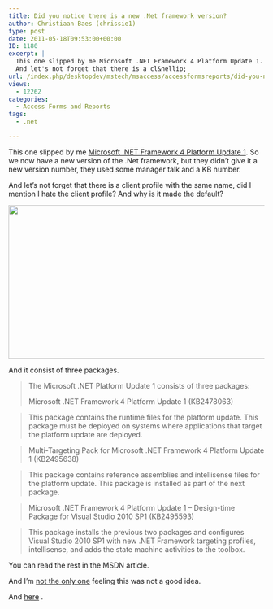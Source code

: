 ```yaml
---
title: Did you notice there is a new .Net framework version?
author: Christiaan Baes (chrissie1)
type: post
date: 2011-05-18T09:53:00+00:00
ID: 1180
excerpt: |
  This one slipped by me Microsoft .NET Framework 4 Platform Update 1. So we now have a new version of the .Net framework, but they didn't give it a new version number, they used some manager talk and a KB number. 
  And let's not forget that there is a cl&hellip;
url: /index.php/desktopdev/mstech/msaccess/accessformsreports/did-you-notice-there-is/
views:
  - 12262
categories:
  - Access Forms and Reports
tags:
  - .net

---
```

This one slipped by me [Microsoft .NET Framework 4 Platform Update 1][1]. So we now have a new version of the .Net framework, but they didn&#8217;t give it a new version number, they used some manager talk and a KB number.
  
And let&#8217;s not forget that there is a client profile with the same name, did I mention I hate the client profile? And why is it made the default?

<div class="image_block">
  <a href="https://lessthandot.z19.web.core.windows.net/wp-content/uploads/users/chrissie1/5810_2E00_.NET-Framework-4-Platform-Update-1-New-Project.jpg?mtime=1305719488"><img alt="" src="https://lessthandot.z19.web.core.windows.net/wp-content/uploads/users/chrissie1/5810_2E00_.NET-Framework-4-Platform-Update-1-New-Project.jpg?mtime=1305719488" width="550" height="302" /></a>
</div>

And it consist of three packages.

> The Microsoft .NET Platform Update 1 consists of three packages:
> 
> Microsoft .NET Framework 4 Platform Update 1 (KB2478063)
          
> This package contains the runtime files for the platform update. This package must be deployed on systems where applications that target the platform update are deployed.
      
> Multi-Targeting Pack for Microsoft .NET Framework 4 Platform Update 1 (KB2495638)
          
> This package contains reference assemblies and intellisense files for the platform update. This package is installed as part of the next package.
      
> Microsoft .NET Framework 4 Platform Update 1 – Design-time Package for Visual Studio 2010 SP1 (KB2495593)
          
> This package installs the previous two packages and configures Visual Studio 2010 SP1 with new .NET Framework targeting profiles, intellisense, and adds the state machine activities to the toolbox.

You can read the rest in the MSDN article.

And I&#8217;m [not the only one][2] feeling this was not a good idea.
  
And [here][3] .

 [1]: http://blogs.msdn.com/b/endpoint/archive/2011/04/18/microsoft-net-framework-4-platform-update-1.aspx
 [2]: http://feedproxy.google.com/~r/Devlicious/~3/2RB1iDibrSo/did-you-just-take-a-dump-on-standard-versioning-practices.aspx
 [3]: http://blog.maartenballiauw.be/post/2011/05/18/Microsoft-NET-Framework-4-Platform-Update-1-KB2478063-Service-Pack-5-Feature-Set-31-R2-November-Edition-RTW.aspx